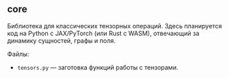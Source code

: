 ## core

Библиотека для классических тензорных операций. Здесь планируется код на Python с JAX/PyTorch (или Rust с WASM), отвечающий за динамику сущностей, графы и поля.  

Файлы:
- `tensors.py` — заготовка функций работы с тензорами.
